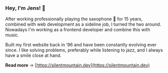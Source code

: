 ### Hey, I'm Jens! 👋

After working professionally playing the saxophone :saxophone: for 15 years, combined with web development as a sideline job, I turned the two around. Nowadays I'm working as a frontend developer and combine this with music. 

Built my first website back in ‘96 and have been constantly evolving ever since. I like solving problems, preferably while listening to jazz, and I always have a smile close at hand.

**Read more** -> [https://silentmountain.dev](https://silentmountain.dev)

<!--
**jenseo/jenseo** is a ✨ _special_ ✨ repository because its `README.md` (this file) appears on your GitHub profile.

Here are some ideas to get you started:

- 🔭 I’m currently working on ...
- 🌱 I’m currently learning ...
- 👯 I’m looking to collaborate on ...
- 🤔 I’m looking for help with ...
- 💬 Ask me about ...
- 📫 How to reach me: ...
- 😄 Pronouns: ...
- ⚡ Fun fact: ...
-->
